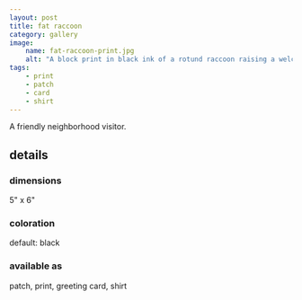 ```yaml
---
layout: post
title: fat raccoon
category: gallery
image: 
    name: fat-raccoon-print.jpg
    alt: "A block print in black ink of a rotund raccoon raising a welcoming paw towards the viewer."
tags:
    - print
    - patch
    - card
    - shirt
---
```


A friendly neighborhood visitor.

## details

### dimensions

5" x 6"

### coloration

default: black

### available as

patch, print, greeting card, shirt
